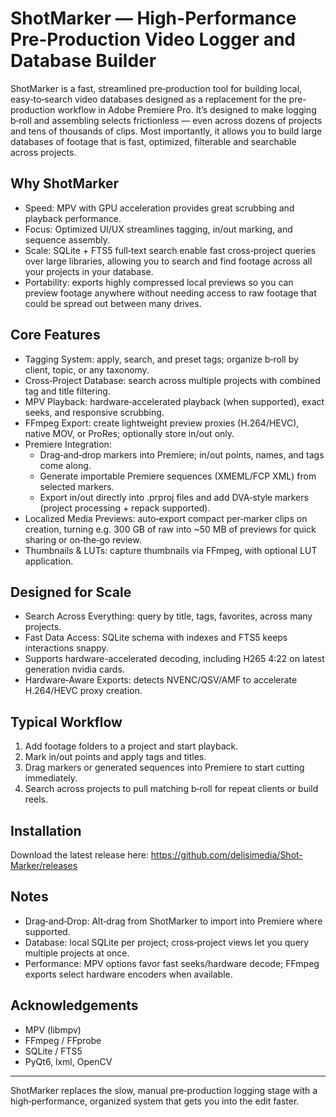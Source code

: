 # ShotMarker — High-Performance Pre‑Production Video Logger and Database Builder

ShotMarker is a fast, streamlined pre‑production tool for building local, easy‑to‑search video databases designed as a replacement for the pre-production workflow in Adobe Premiere Pro. It’s designed to make logging b‑roll and assembling selects frictionless — even across dozens of projects and tens of thousands of clips. Most importantly, it allows you to build large databases of footage that is fast, optimized, filterable and searchable across projects.

## Why ShotMarker

- Speed: MPV with GPU acceleration provides great scrubbing and playback performance.
- Focus: Optimized UI/UX streamlines tagging, in/out marking, and sequence assembly.
- Scale: SQLite + FTS5 full‑text search enable fast cross‑project queries over large libraries, allowing you to search and find footage across all your projects in your database.
- Portability: exports highly compressed local previews so you can preview footage anywhere without needing access to raw footage that could be spread out between many drives.

## Core Features

- Tagging System: apply, search, and preset tags; organize b‑roll by client, topic, or any taxonomy.
- Cross‑Project Database: search across multiple projects with combined tag and title filtering.
- MPV Playback: hardware‑accelerated playback (when supported), exact seeks, and responsive scrubbing.
- FFmpeg Export: create lightweight preview proxies (H.264/HEVC), native MOV, or ProRes; optionally store in/out only.
- Premiere Integration:
  - Drag‑and‑drop markers into Premiere; in/out points, names, and tags come along.
  - Generate importable Premiere sequences (XMEML/FCP XML) from selected markers.
  - Export in/out directly into .prproj files and add DVA‑style markers (project processing + repack supported).
- Localized Media Previews: auto‑export compact per‑marker clips on creation, turning e.g. 300 GB of raw into ~50 MB of previews for quick sharing or on‑the‑go review.
- Thumbnails & LUTs: capture thumbnails via FFmpeg, with optional LUT application.

## Designed for Scale

- Search Across Everything: query by title, tags, favorites, across many projects.
- Fast Data Access: SQLite schema with indexes and FTS5 keeps interactions snappy.
- Supports hardware-accelerated decoding, including H265 4:22 on latest generation nvidia cards.
- Hardware‑Aware Exports: detects NVENC/QSV/AMF to accelerate H.264/HEVC proxy creation.

## Typical Workflow

1. Add footage folders to a project and start playback.
2. Mark in/out points and apply tags and titles.
4. Drag markers or generated sequences into Premiere to start cutting immediately.
5. Search across projects to pull matching b‑roll for repeat clients or build reels.


## Installation
Download the latest release here: https://github.com/delisimedia/Shot-Marker/releases


## Notes

- Drag‑and‑Drop: Alt‑drag from ShotMarker to import into Premiere where supported.
- Database: local SQLite per project; cross‑project views let you query multiple projects at once.
- Performance: MPV options favor fast seeks/hardware decode; FFmpeg exports select hardware encoders when available.

## Acknowledgements

- MPV (libmpv)
- FFmpeg / FFprobe
- SQLite / FTS5
- PyQt6, lxml, OpenCV

---

ShotMarker replaces the slow, manual pre‑production logging stage with a high‑performance, organized system that gets you into the edit faster.

